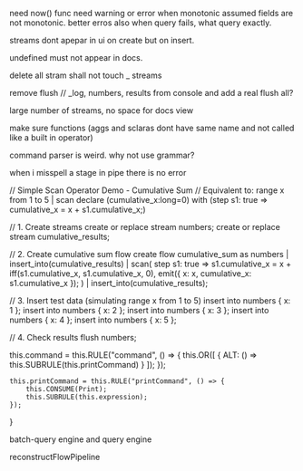 need now() func
need warning or error when monotonic assumed fields are not monotonic. 
better erros also when query fails, what query exactly. 

streams dont apepar in ui on create but on insert.

undefined must not appear in docs.

delete all stram shall not touch _ streams

remove flush // _log, numbers, results from console and add a real flush all?

large number of streams, no space for docs view

make sure functions (aggs and sclaras dont have same name and not called like a built in operator)




command parser is weird. why not use grammar?

when i misspell a stage in pipe there is no error


// Simple Scan Operator Demo - Cumulative Sum
// Equivalent to: range x from 1 to 5 | scan declare (cumulative_x:long=0) with (step s1: true => cumulative_x = x + s1.cumulative_x;)

// 1. Create streams
create or replace stream numbers;
create or replace stream cumulative_results;

// 2. Create cumulative sum flow
create flow cumulative_sum as
numbers
  | insert_into(cumulative_results)
  | scan(
      step s1: true => 
        s1.cumulative_x = x + iff(s1.cumulative_x, s1.cumulative_x, 0),
        emit({
          x: x,
          cumulative_x: s1.cumulative_x
        });
    )
  | insert_into(cumulative_results);

// 3. Insert test data (simulating range x from 1 to 5)
insert into numbers { x: 1 };
insert into numbers { x: 2 };
insert into numbers { x: 3 };
insert into numbers { x: 4 };
insert into numbers { x: 5 };

// 4. Check results
flush numbers;


this.command = this.RULE("command", () => {
        this.OR([
            { ALT: () => this.SUBRULE(this.printCommand) }
        ]);
    });

    this.printCommand = this.RULE("printCommand", () => {
        this.CONSUME(Print);
        this.SUBRULE(this.expression);
    });
}


batch-query engine and query engine

reconstructFlowPipeline